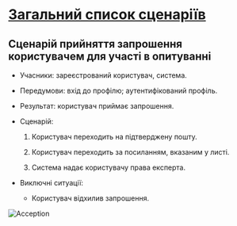 # [Загальний список сценаріїв](https://github.com/MkZb/ODB/blob/master/doc/requests.md#3-%D1%81%D1%86%D0%B5%D0%BD%D0%B0%D1%80%D1%96%D1%97)
## Сценарій прийняття запрошення користувачем для участі в опитуванні

- Учасники: зареєстрований користувач, система.

- Передумови: вхід до профілю; аутентифікований профіль.

- Результат: користувач приймає запрошення.

- Сценарій:

	1. Користувач переходить на підтверджену пошту.
		
	2. Користувач переходить за посиланням, вказаним у листі.
	
	3. Система надає користувачу права експерта.
	
- Виключні ситуації:
	- Користувач відхилив запрошення.

![Acception](https://imgur.com/a/rsfHVqs)
